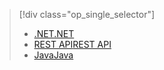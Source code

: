 > [!div class="op_single_selector"]
> * [<span data-ttu-id="27b00-101">.NET</span><span class="sxs-lookup"><span data-stu-id="27b00-101">.NET</span></span>](../articles/media-services/media-services-dotnet-configure-asset-delivery-policy.md)
> * [<span data-ttu-id="27b00-102">REST API</span><span class="sxs-lookup"><span data-stu-id="27b00-102">REST API</span></span>](../articles/media-services/media-services-rest-configure-asset-delivery-policy.md)
> * [<span data-ttu-id="27b00-103">Java</span><span class="sxs-lookup"><span data-stu-id="27b00-103">Java</span></span>](https://github.com/southworkscom/azure-sdk-for-media-services-java-samples)
> 
> 

